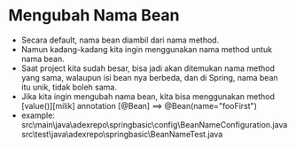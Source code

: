 # Mengubah Nama Bean
- Secara default, nama bean diambil dari nama method.
- Namun kadang-kadang kita ingin menggunakan nama method untuk nama bean.
- Saat project kita sudah besar, bisa jadi akan ditemukan nama method yang sama, walaupun isi bean nya berbeda,
    dan di Spring, nama bean itu unik, tidak boleh sama.
- Jika kita ingin mengubah nama bean, kita bisa menggunakan method [value()][milik] annotation [@Bean] ==> @Bean(name="fooFirst")
- example:
    src\main\java\adexrepo\springbasic\config\BeanNameConfiguration.java
    src\test\java\adexrepo\springbasic\BeanNameTest.java